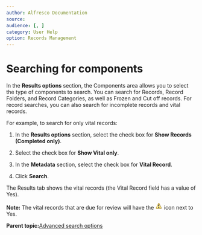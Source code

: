 ```yaml
---
author: Alfresco Documentation
source: 
audience: [, ]
category: User Help
option: Records Management
---
```


# Searching for components

In the **Results options** section, the Components area allows you to select the type of components to search. You can search for Records, Record Folders, and Record Categories, as well as Frozen and Cut off records. For record searches, you can also search for incomplete records and vital records.

For example, to search for only vital records:

1.  In the **Results options** section, select the check box for **Show Records \(Completed only\)**.

2.  Select the check box for **Show Vital only**.

3.  In the **Metadata** section, select the check box for **Vital Record**.

4.  Click **Search**.


The Results tab shows the vital records \(the Vital Record field has a value of Yes\).

**Note:** The vital records that are due for review will have the ![](../images/rm-vr-dueforreview.png) icon next to Yes.

**Parent topic:**[Advanced search options](../concepts/rm-search-syntax.md)

